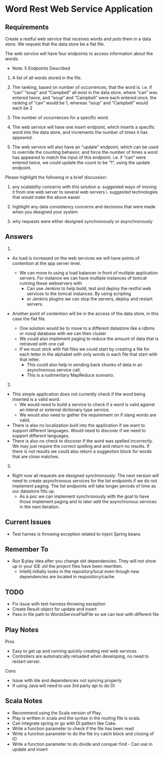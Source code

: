 Word Rest Web Service Application
=====================================

Requirements
------------

Create a restful web service that receives words and puts them in a data store.  We request that the data store be a flat file.

The web service will have four endpoints to access information about the words:
* Note: 5 Endpoints Described

1) A list of all words stored in the file.

2) The ranking, based on number of occurrences, that the word is.  i.e. if “can” “soup” and “Campbell”
   all exist in the data store, where “can” was entered twice, and “soup” and “Campbell” were each entered once,
   the ranking of “can” would be 1, whereas “soup” and “Campbell” would each be 2
   
3) The number of occurrences for a specific word.

4) The web service will have one insert endpoint, which inserts a specific word into the data store,
   and increments the number of times it has appeared.
   
5) The web service will also have an “update” endpoint, which can be used to override the counting behavior,
   and force the number of times a word has appeared to match the input of this endpoint.
   i.e. if “can” were entered twice, we could update the count to be “1”, using the update endpoint.
   
   
Please highlight the following in a brief discussion:

1) any scalability concerns with this solution
  a. suggested ways of moving it from one web server to several web servers
     i. suggested technologies that would make the above easier
     
2) highlight any data consistency concerns and decisions that were made when you designed your system

3) why requests were either designed synchronously or asynchronously



Answers
-------

1)

* As load is increased on the web services we will have points of contention at the app server level.
   * We can move to using a load balancer in front of multiple application servers. For instance we can have multiple
   instances of tomcat running these webservers with
      * Can use Jenkins to help build, test and deploy the restful web services to the tomcat instances. By using scripting
      * or Jenkins plugins we can stop the servers, deploy and restart servers.

* Another point of contention will be in the access of the data store, in this case the flat file.
   * One solution would be to move to a different datastore like a rdbms or nosql database with we can then cluster
   * We could also implement paging to reduce the amount of data that is retrieved with one call
   * If we must stick with flat files we could start by creating a file for each letter in the alphabet with only words
     in each file that start with that letter.
      * This could also help in sending back chunks of data in an asynchronous service call.
      * This is a rudimentary MapReduce scenario.

2)
* This simple application does not currently check if the word being inserted is a valid word.
   * We would need to build a service to check if a word is valid against an interal or external dictionary type service.
   * We would also need to gather the requirement on if slang words are valid.
* There is also no localization built into the application if we want to support different languages. Would need to discover if we need to support different languages.
* There is also no check to discover if the word was spelled incorrectly. We may just require the correct spelling and and return no results. If there is not results we could also return a suggestion block for words that are close matches.

3)
* Right now all requests are designed synchronously. The next version will need to create asynchronous services for the
  list endpoints if we do not implement paging. The list endpoints will take longer periods of time as our datastore fills up.
   * As a poc we can implement synchronously with the goal to have those implement paging and to later add the asynchronous services in the next iteration.

Current Issues
--------------
* Test harnes is throwing exception related to inject Spring beans

Remember To
--------------
* Run $:play idea after you change sbt dependencies. They will not show up in your IDE util the project files have been rewritten.
  * Intellij initially looks in the repository/local even though new dependencies are located in respository/cache

TODO
----
* Fix issue with test harness throwing exception 
* Create Result object for update and insert
* Pass in file path to WordsServiceFlatFile so we can test with different file 

Play Notes
---------
Pros
* Easy to get up and running quickly creating rest web services
* Controllers are automatically reloaded when developing, no need to restart server.

Cons
* Issue with Ide and dependencies not syncing properly
* If using Java will need to use 3rd party api to do DI


Scala Notes
-----------
* Recommend using the Scala version of Play.
* Play is written in scala and the syntax in the routing file is scala.
* Can integrate spring or go with DI pattern like Cake.
* Write a function parameter to check if the file has been read
* Write a function parameter to do the file try catch block and closing of IO
* Write a function parameter to do divide and conquer find - Can use in update and insert

